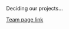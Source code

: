 Deciding our projects...

[Team page link](https://github.com/cse110-fall22-group12/cse110-fall22-group12/blob/main/admin/team_page.md)